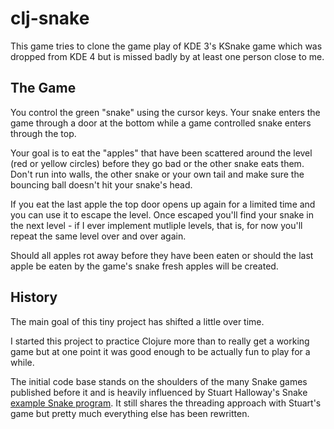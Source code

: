 clj-snake
=========

This game tries to clone the game play of KDE 3's KSnake game which
was dropped from KDE 4 but is missed badly by at least one person
close to me.

The Game
--------

You control the green "snake" using the cursor keys.  Your snake
enters the game through a door at the bottom while a game controlled
snake enters through the top.

Your goal is to eat the "apples" that have been scattered around the
level (red or yellow circles) before they go bad or the other snake
eats them.  Don't run into walls, the other snake or your own tail and
make sure the bouncing ball doesn't hit your snake's head.

If you eat the last apple the top door opens up again for a limited
time and you can use it to escape the level.  Once escaped you'll find
your snake in the next level - if I ever implement mutliple levels,
that is, for now you'll repeat the same level over and over again.

Should all apples rot away before they have been eaten or should the
last apple be eaten by the game's snake fresh apples will be created.

History
-------

The main goal of this tiny project has shifted a little over time.

I started this project to practice Clojure more than to really get a
working game but at one point it was good enough to be actually fun to
play for a while.

The initial code base stands on the shoulders of the many Snake games
published before it and is heavily influenced by Stuart Halloway's
Snake [example Snake
program](https://github.com/stuarthalloway/programming-clojure/blob/master/src/examples/snake.clj).
It still shares the threading approach with Stuart's game but pretty
much everything else has been rewritten.
